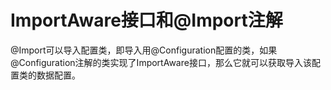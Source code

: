 # ImportAware接口和@Import注解

​		@Import可以导入配置类，即导入用@Configuration配置的类，如果@Configuration注解的类实现了ImportAware接口，那么它就可以获取导入该配置类的数据配置。

